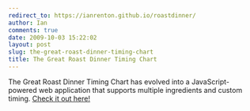 ```yaml
---
redirect_to: https://ianrenton.github.io/roastdinner/
author: Ian
comments: true
date: 2009-10-03 15:22:02
layout: post
slug: the-great-roast-dinner-timing-chart
title: The Great Roast Dinner Timing Chart
---
```


<div class="notes">
<p>The Great Roast Dinner Timing Chart has evolved into a JavaScript-powered web application that supports multiple ingredients and custom timing. <a href="https://ianrenton.github.io/roastdinner/">Check it out here!</a></p>
</div>
